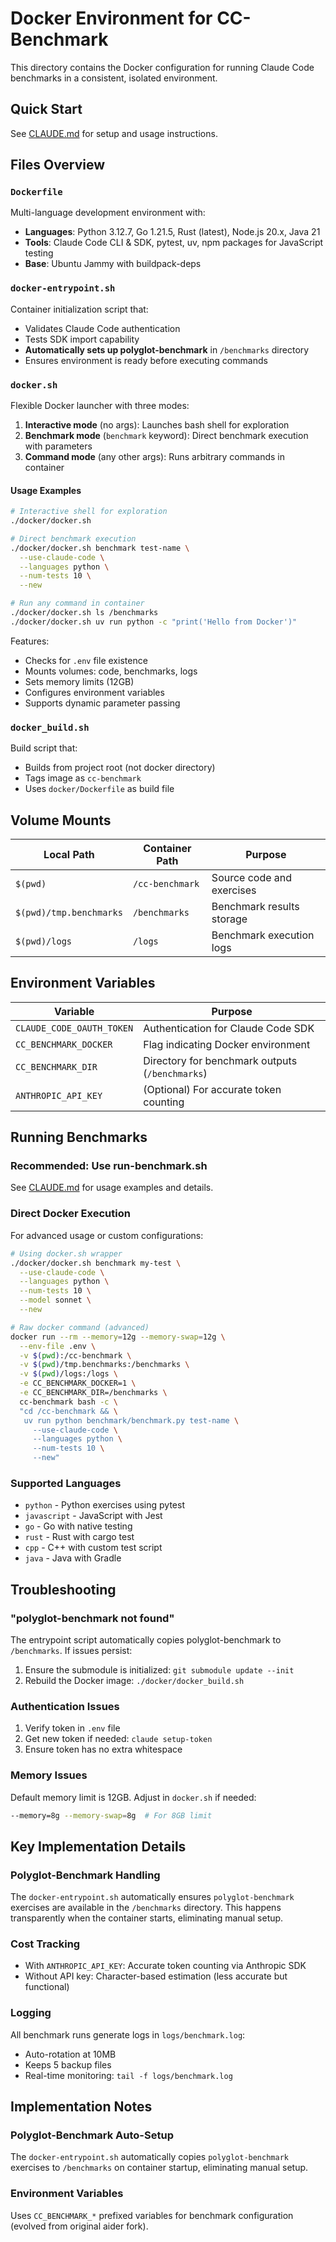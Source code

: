 # Docker Environment for CC-Benchmark

This directory contains the Docker configuration for running Claude Code benchmarks in a consistent, isolated environment.

## Quick Start

See [CLAUDE.md](../CLAUDE.md#docker-setup) for setup and usage instructions.

## Files Overview

### `Dockerfile`
Multi-language development environment with:
- **Languages**: Python 3.12.7, Go 1.21.5, Rust (latest), Node.js 20.x, Java 21
- **Tools**: Claude Code CLI & SDK, pytest, uv, npm packages for JavaScript testing
- **Base**: Ubuntu Jammy with buildpack-deps

### `docker-entrypoint.sh`
Container initialization script that:
- Validates Claude Code authentication
- Tests SDK import capability
- **Automatically sets up polyglot-benchmark** in `/benchmarks` directory
- Ensures environment is ready before executing commands

### `docker.sh`
Flexible Docker launcher with three modes:
1. **Interactive mode** (no args): Launches bash shell for exploration
2. **Benchmark mode** (`benchmark` keyword): Direct benchmark execution with parameters
3. **Command mode** (any other args): Runs arbitrary commands in container

#### Usage Examples
```bash
# Interactive shell for exploration
./docker/docker.sh

# Direct benchmark execution
./docker/docker.sh benchmark test-name \
  --use-claude-code \
  --languages python \
  --num-tests 10 \
  --new

# Run any command in container
./docker/docker.sh ls /benchmarks
./docker/docker.sh uv run python -c "print('Hello from Docker')"
```

Features:
- Checks for `.env` file existence
- Mounts volumes: code, benchmarks, logs
- Sets memory limits (12GB)
- Configures environment variables
- Supports dynamic parameter passing

### `docker_build.sh`
Build script that:
- Builds from project root (not docker directory)
- Tags image as `cc-benchmark`
- Uses `docker/Dockerfile` as build file

## Volume Mounts

| Local Path | Container Path | Purpose |
|------------|---------------|---------|
| `$(pwd)` | `/cc-benchmark` | Source code and exercises |
| `$(pwd)/tmp.benchmarks` | `/benchmarks` | Benchmark results storage |
| `$(pwd)/logs` | `/logs` | Benchmark execution logs |

## Environment Variables

| Variable | Purpose |
|----------|---------|
| `CLAUDE_CODE_OAUTH_TOKEN` | Authentication for Claude Code SDK |
| `CC_BENCHMARK_DOCKER` | Flag indicating Docker environment |
| `CC_BENCHMARK_DIR` | Directory for benchmark outputs (`/benchmarks`) |
| `ANTHROPIC_API_KEY` | (Optional) For accurate token counting |

## Running Benchmarks

### Recommended: Use run-benchmark.sh
See [CLAUDE.md](../CLAUDE.md#benchmark-execution) for usage examples and details.

### Direct Docker Execution
For advanced usage or custom configurations:
```bash
# Using docker.sh wrapper
./docker/docker.sh benchmark my-test \
  --use-claude-code \
  --languages python \
  --num-tests 10 \
  --model sonnet \
  --new

# Raw docker command (advanced)
docker run --rm --memory=12g --memory-swap=12g \
  --env-file .env \
  -v $(pwd):/cc-benchmark \
  -v $(pwd)/tmp.benchmarks:/benchmarks \
  -v $(pwd)/logs:/logs \
  -e CC_BENCHMARK_DOCKER=1 \
  -e CC_BENCHMARK_DIR=/benchmarks \
  cc-benchmark bash -c \
  "cd /cc-benchmark && \
   uv run python benchmark/benchmark.py test-name \
     --use-claude-code \
     --languages python \
     --num-tests 10 \
     --new"
```

### Supported Languages
- `python` - Python exercises using pytest
- `javascript` - JavaScript with Jest
- `go` - Go with native testing
- `rust` - Rust with cargo test
- `cpp` - C++ with custom test script
- `java` - Java with Gradle

## Troubleshooting

### "polyglot-benchmark not found"
The entrypoint script automatically copies polyglot-benchmark to `/benchmarks`. If issues persist:
1. Ensure the submodule is initialized: `git submodule update --init`
2. Rebuild the Docker image: `./docker/docker_build.sh`

### Authentication Issues
1. Verify token in `.env` file
2. Get new token if needed: `claude setup-token`
3. Ensure token has no extra whitespace

### Memory Issues
Default memory limit is 12GB. Adjust in `docker.sh` if needed:
```bash
--memory=8g --memory-swap=8g  # For 8GB limit
```

## Key Implementation Details

### Polyglot-Benchmark Handling
The `docker-entrypoint.sh` automatically ensures `polyglot-benchmark` exercises are available in the `/benchmarks` directory. This happens transparently when the container starts, eliminating manual setup.

### Cost Tracking
- With `ANTHROPIC_API_KEY`: Accurate token counting via Anthropic SDK
- Without API key: Character-based estimation (less accurate but functional)

### Logging
All benchmark runs generate logs in `logs/benchmark.log`:
- Auto-rotation at 10MB
- Keeps 5 backup files
- Real-time monitoring: `tail -f logs/benchmark.log`

## Implementation Notes

### Polyglot-Benchmark Auto-Setup
The `docker-entrypoint.sh` automatically copies `polyglot-benchmark` exercises to `/benchmarks` on container startup, eliminating manual setup.

### Environment Variables
Uses `CC_BENCHMARK_*` prefixed variables for benchmark configuration (evolved from original aider fork).